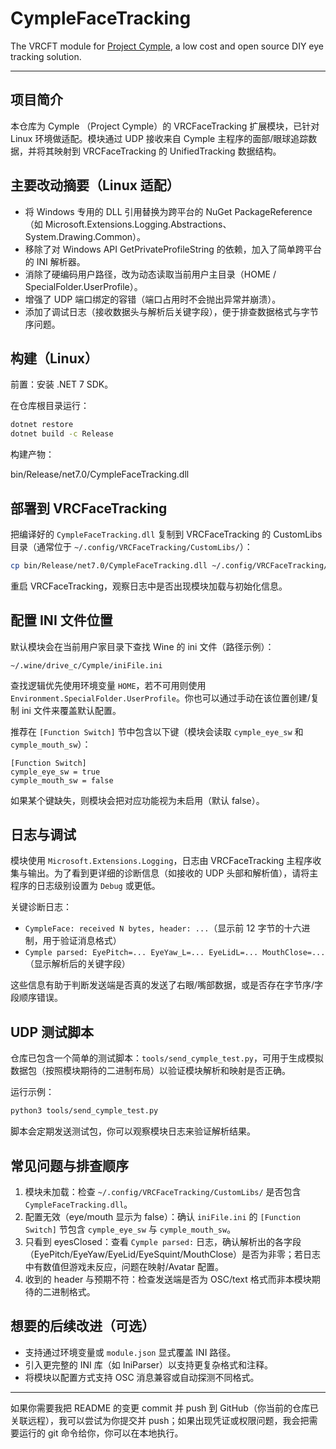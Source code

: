 # CympleFaceTracking
The VRCFT module for [Project Cymple](https://github.com/Dominocs/Project_Cymple), a low cost and open source DIY eye tracking solution.

---

## 项目简介

本仓库为 Cymple （Project Cymple）的 VRCFaceTracking 扩展模块，已针对 Linux 环境做适配。模块通过 UDP 接收来自 Cymple 主程序的面部/眼球追踪数据，并将其映射到 VRCFaceTracking 的 UnifiedTracking 数据结构。

## 主要改动摘要（Linux 适配）

- 将 Windows 专用的 DLL 引用替换为跨平台的 NuGet PackageReference（如 Microsoft.Extensions.Logging.Abstractions、System.Drawing.Common）。
- 移除了对 Windows API GetPrivateProfileString 的依赖，加入了简单跨平台的 INI 解析器。
- 消除了硬编码用户路径，改为动态读取当前用户主目录（HOME / SpecialFolder.UserProfile）。
- 增强了 UDP 端口绑定的容错（端口占用时不会抛出异常并崩溃）。
- 添加了调试日志（接收数据头与解析后关键字段），便于排查数据格式与字节序问题。

## 构建（Linux）

前置：安装 .NET 7 SDK。

在仓库根目录运行：

```bash
dotnet restore
dotnet build -c Release
```

构建产物：

bin/Release/net7.0/CympleFaceTracking.dll

## 部署到 VRCFaceTracking

把编译好的 `CympleFaceTracking.dll` 复制到 VRCFaceTracking 的 CustomLibs 目录（通常位于 `~/.config/VRCFaceTracking/CustomLibs/`）：

```bash
cp bin/Release/net7.0/CympleFaceTracking.dll ~/.config/VRCFaceTracking/CustomLibs/
```

重启 VRCFaceTracking，观察日志中是否出现模块加载与初始化信息。

## 配置 INI 文件位置

默认模块会在当前用户家目录下查找 Wine 的 ini 文件（路径示例）：

```
~/.wine/drive_c/Cymple/iniFile.ini
```

查找逻辑优先使用环境变量 `HOME`，若不可用则使用 `Environment.SpecialFolder.UserProfile`。你也可以通过手动在该位置创建/复制 ini 文件来覆盖默认配置。

推荐在 `[Function Switch]` 节中包含以下键（模块会读取 `cymple_eye_sw` 和 `cymple_mouth_sw`）：

```
[Function Switch]
cymple_eye_sw = true
cymple_mouth_sw = false
```

如果某个键缺失，则模块会把对应功能视为未启用（默认 false）。

## 日志与调试

模块使用 `Microsoft.Extensions.Logging`，日志由 VRCFaceTracking 主程序收集与输出。为了看到更详细的诊断信息（如接收的 UDP 头部和解析值），请将主程序的日志级别设置为 `Debug` 或更低。

关键诊断日志：

- `CympleFace: received N bytes, header: ...`（显示前 12 字节的十六进制，用于验证消息格式）
- `Cymple parsed: EyePitch=... EyeYaw_L=... EyeLidL=... MouthClose=...`（显示解析后的关键字段）

这些信息有助于判断发送端是否真的发送了右眼/嘴部数据，或是否存在字节序/字段顺序错误。

## UDP 测试脚本

仓库已包含一个简单的测试脚本：`tools/send_cymple_test.py`，可用于生成模拟数据包（按照模块期待的二进制布局）以验证模块解析和映射是否正确。

运行示例：

```bash
python3 tools/send_cymple_test.py
```

脚本会定期发送测试包，你可以观察模块日志来验证解析结果。

## 常见问题与排查顺序

1. 模块未加载：检查 `~/.config/VRCFaceTracking/CustomLibs/` 是否包含 `CympleFaceTracking.dll`。
2. 配置无效（eye/mouth 显示为 false）：确认 `iniFile.ini` 的 `[Function Switch]` 节包含 `cymple_eye_sw` 与 `cymple_mouth_sw`。
3. 只看到 eyesClosed：查看 `Cymple parsed:` 日志，确认解析出的各字段（EyePitch/EyeYaw/EyeLid/EyeSquint/MouthClose）是否为非零；若日志中有数值但游戏未反应，问题在映射/Avatar 配置。
4. 收到的 header 与预期不符：检查发送端是否为 OSC/text 格式而非本模块期待的二进制格式。

## 想要的后续改进（可选）

- 支持通过环境变量或 `module.json` 显式覆盖 INI 路径。
- 引入更完整的 INI 库（如 IniParser）以支持更复杂格式和注释。
- 将模块以配置方式支持 OSC 消息兼容或自动探测不同格式。

---

如果你需要我把 README 的变更 commit 并 push 到 GitHub（你当前的仓库已关联远程），我可以尝试为你提交并 push；如果出现凭证或权限问题，我会把需要运行的 git 命令给你，你可以在本地执行。
